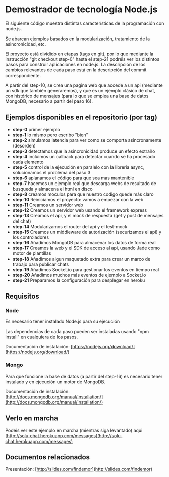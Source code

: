 # Demostrador de tecnología Node.js

El siguiente código muestra distintas características de la programación con node.js. 

Se abarcan ejemplos basados en la modularización, tratamiento de la asincronicidad, etc.

El proyecto está dividido en etapas (tags en git), por lo que mediante la instrucción "git checkout step-0" hasta el step-21 podréis ver los distintos pasos para construir aplicaciones en node.js. La descripción de los cambios relevantes de cada paso está en la descripción del commit correspondiente.

A partir del step-10, se crea una pagina web que accede a un api (mediante un sdk que también generaremos), y que es un ejemplo clásico de chat, con histórico de mensajes (para lo que se emplea una base de datos MongoDB, necesario a partir del paso 16).


## Ejemplos disponibles en el repositorio (por tag)

* **step-0** primer ejemplo
* **step-1** lo mismo pero escribo "bien"
* **step-2** simulamos latencia para ver como se comporta asíncronamente (desorden)
* **step-3** detectamos que la asincronicidad produce un efecto extraño
* **step-4** incluimos un callback para detectar cuando se ha procesado cada elemento
* **step-5** control de la ejecución en paralelo con la librería async, solucionamos el problema del paso 3
* **step-6** aplanamos el código para que sea mas mantenible
* **step-7** hacemos un ejemplo real que descarga webs de resultado de busqueda y almacena el html en disco
* **step-8** creamos moculos para que nuestro codigo quede más claro
* **step-10** Reiniciamos el proyecto: vamos a empezar con la web
* **step-11** Creamos un servidor web
* **step-12** Creamos un servidor web usando el framework express
* **step-13** Creamos el api, y el mock de respuesta (get y post de mensajes del chat)
* **step-14** Modularizamos el router del api y el test-mock
* **step-15** Creamos un middleware de autorización (securizamos el api) y los controladores
* **step-16** Añadimos MongoDB para almacenar los datos de forma real
* **step-17** Creamos la web y el SDK de acceso al api, usando Jade como motor de plantillas
* **step-18** Añadimos algun maquetado extra para crear un marco de trabajo para publicar chats
* **step-19** Añadimos Socket.io para gestionar los eventos en tiempo real 
* **step-20** Añadimos muchos más eventos de ejemplo a Socket.io
* **step-21** Preparamos la configuración para desplegar en heroku



## Requisitos

### Node

Es necesario tener instalado Node.js para su ejecución

Las dependencias de cada paso pueden ser instaladas usando "npm install" en cualquiera de los pasos.

Documentación de instalación: [https://nodejs.org/download/](https://nodejs.org/download/)

### Mongo

Para que funcione la base de datos (a partir del step-16) es necesario tener instalado y en ejecución un motor de MongoDB.

Documentación de instalación: [http://docs.mongodb.org/manual/installation/](http://docs.mongodb.org/manual/installation/)

## Verlo en marcha

Podeis ver este ejemplo en marcha (mientras siga levantado) aqui [http://solu-chat.herokuapp.com/messages](http://solu-chat.herokuapp.com/messages)

## Documentos relacionados

Presentación: [http://slides.com/findemor](http://slides.com/findemor)
